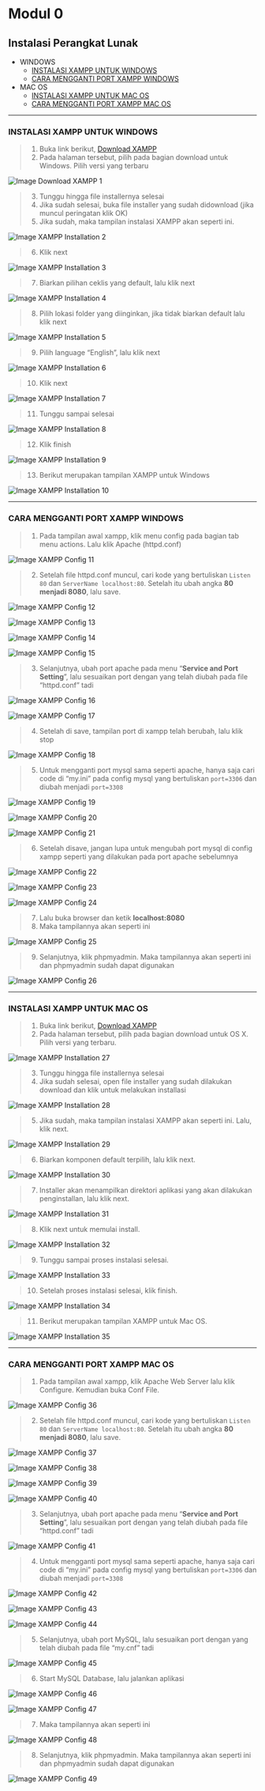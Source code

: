 # **Modul 0**

## Instalasi Perangkat Lunak

- WINDOWS
    - [INSTALASI XAMPP UNTUK WINDOWS](#instalasi-xampp-untuk-windows)
    - [CARA MENGGANTI PORT XAMPP WINDOWS](#cara-mengganti-port-xampp-windows)
- MAC OS
    - [INSTALASI XAMPP UNTUK MAC OS](#instalasi-xampp-untuk-mac-os)
    - [CARA MENGGANTI PORT XAMPP MAC OS](#cara-mengganti-port-xampp-mac-os)


---

### INSTALASI XAMPP UNTUK WINDOWS

> 1. Buka link berikut, [Download XAMPP](https://www.apachefriends.org/download.html)
> 2. Pada halaman tersebut, pilih pada bagian download untuk Windows. Pilih versi yang terbaru

![Image Download XAMPP 1](img/1.png)

> 3. Tunggu hingga file installernya selesai
> 4. Jika sudah selesai, buka file installer yang sudah didownload (jika muncul peringatan klik OK)
> 5. Jika sudah, maka tampilan instalasi XAMPP akan seperti ini.

![Image XAMPP Installation 2](img/2.png)

> 6. Klik next

![Image XAMPP Installation 3](img/3.png)

> 7. Biarkan pilihan ceklis yang default, lalu klik next

![Image XAMPP Installation 4](img/4.png)

> 8. Pilih lokasi folder yang diinginkan, jika tidak biarkan default lalu klik next

![Image XAMPP Installation 5](img/5.png)

> 9. Pilih language “English”, lalu klik next

![Image XAMPP Installation 6](img/6.png)

> 10. Klik next

![Image XAMPP Installation 7](img/7.png)

> 11. Tunggu sampai selesai

![Image XAMPP Installation 8](img/8.png)

> 12. Klik finish

![Image XAMPP Installation 9](img/9.png)

> 13. Berikut merupakan tampilan XAMPP untuk Windows

![Image XAMPP Installation 10](img/10.png)

---

### CARA MENGGANTI PORT XAMPP WINDOWS

> 1. Pada tampilan awal xampp, klik menu config pada bagian tab menu actions. Lalu klik Apache (httpd.conf)

![Image XAMPP Config 11](img/11.png)

> 2. Setelah file httpd.conf muncul, cari kode yang bertuliskan `Listen 80` dan `ServerName localhost:80`. Setelah itu ubah angka **80 menjadi 8080**, lalu save.

![Image XAMPP Config 12](img/12.png)

![Image XAMPP Config 13](img/13.png)

![Image XAMPP Config 14](img/14.png)

![Image XAMPP Config 15](img/15.png)

> 3. Selanjutnya, ubah port apache pada menu “**Service and Port Setting**”, lalu sesuaikan port dengan yang telah diubah pada file “httpd.conf” tadi

![Image XAMPP Config 16](img/16.png)

![Image XAMPP Config 17](img/17.png)

> 4. Setelah di save, tampilan port di xampp telah berubah, lalu klik stop

![Image XAMPP Config 18](img/18.png)

> 5. Untuk mengganti port mysql sama seperti apache, hanya saja cari code di “my.ini” pada config mysql yang bertuliskan `port=3306` dan diubah menjadi `port=3308`

![Image XAMPP Config 19](img/19.png)

![Image XAMPP Config 20](img/20.png)

![Image XAMPP Config 21](img/21.png)

> 6. Setelah disave, jangan lupa untuk mengubah port mysql di config xampp seperti yang dilakukan pada port apache sebelumnya

![Image XAMPP Config 22](img/22.png)

![Image XAMPP Config 23](img/23.png)

![Image XAMPP Config 24](img/24.png)

> 7. Lalu buka browser dan ketik **localhost:8080**
> 8. Maka tampilannya akan seperti ini

![Image XAMPP Config 25](img/25.png)

> 9. Selanjutnya, klik phpmyadmin. Maka tampilannya akan seperti ini dan phpmyadmin sudah dapat digunakan

![Image XAMPP Config 26](img/26.png)

---

### INSTALASI XAMPP UNTUK MAC OS

> 1. Buka link berikut, [Download XAMPP](https://www.apachefriends.org/download.html)
> 2. Pada halaman tersebut, pilih pada bagian download untuk OS X. Pilih versi yang terbaru.

![Image XAMPP Installation 27](img/27.png)

> 3. Tunggu hingga file installernya selesai
> 4. Jika sudah selesai, open file installer yang sudah dilakukan download dan klik untuk melakukan installasi

![Image XAMPP Installation 28](img/28.png)

> 5. Jika sudah, maka tampilan instalasi XAMPP akan seperti ini. Lalu, klik next.

![Image XAMPP Installation 29](img/29.png)

> 6. Biarkan komponen default terpilih, lalu klik next.

![Image XAMPP Installation 30](img/30.png)

> 7. Installer akan menampilkan direktori aplikasi yang akan dilakukan penginstallan, lalu klik next.

![Image XAMPP Installation 31](img/31.png)

> 8. Klik next untuk memulai install.

![Image XAMPP Installation 32](img/32.png)

> 9. Tunggu sampai proses instalasi selesai.

![Image XAMPP Installation 33](img/33.png)

> 10. Setelah proses instalasi selesai, klik finish.

![Image XAMPP Installation 34](img/34.png)

> 11. Berikut merupakan tampilan XAMPP untuk Mac OS.

![Image XAMPP Installation 35](img/35.png)

---

### CARA MENGGANTI PORT XAMPP MAC OS

> 1. Pada tampilan awal xampp, klik Apache Web Server lalu klik Configure. Kemudian buka Conf File.

![Image XAMPP Config 36](img/36.png)

> 2. Setelah file httpd.conf muncul, cari kode yang bertuliskan `Listen 80` dan `ServerName localhost:80`. Setelah itu ubah angka **80 menjadi 8080**, lalu save.

![Image XAMPP Config 37](img/37.png)

![Image XAMPP Config 38](img/38.png)

![Image XAMPP Config 39](img/39.png)

![Image XAMPP Config 40](img/40.png)

> 3. Selanjutnya, ubah port apache pada menu “**Service and Port Setting**”, lalu sesuaikan port dengan yang telah diubah pada file “httpd.conf” tadi

![Image XAMPP Config 41](img/41.png)

> 4. Untuk mengganti port mysql sama seperti apache, hanya saja cari code di “my.ini” pada config mysql yang bertuliskan `port=3306` dan diubah menjadi `port=3308`

![Image XAMPP Config 42](img/42.png)

![Image XAMPP Config 43](img/43.png)

![Image XAMPP Config 44](img/44.png)

> 5. Selanjutnya, ubah port MySQL, lalu sesuaikan port dengan yang telah diubah pada file “my.cnf” tadi

![Image XAMPP Config 45](img/45.png)

> 6. Start MySQL Database, lalu jalankan aplikasi

![Image XAMPP Config 46](img/46.png)

![Image XAMPP Config 47](img/47.png)

> 7. Maka tampilannya akan seperti ini

![Image XAMPP Config 48](img/48.png)

> 8. Selanjutnya, klik phpmyadmin. Maka tampilannya akan seperti ini dan phpmyadmin sudah dapat digunakan

![Image XAMPP Config 49](img/49.png)